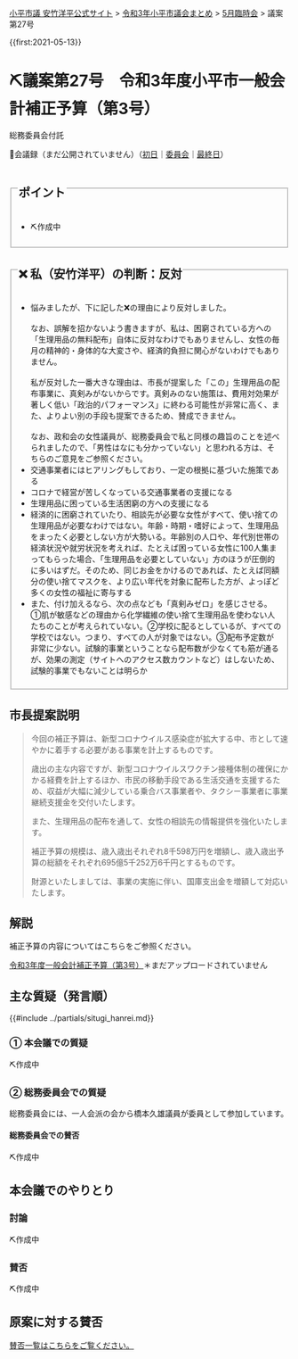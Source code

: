 <p class="breadcrumbs"><a href="https://yasutakeyohei.com/">小平市議 安竹洋平公式サイト</a> > <a href="../index.md">令和3年小平市議会まとめ</a> > <a href="./index.md">5月臨時会</a> > 議案第27号</p>

{{first:2021-05-13}}

# ⛏️議案第27号　令和3年度小平市一般会計補正予算（第3号）

<i class="fa fa-gavel" aria-hidden="true"></i> 総務委員会付託

<p class="read-kaigiroku">📄会議録（まだ公開されていません）（<a href="https://ssp.kaigiroku.net/tenant/kodaira/SpTop.html">初日</a>｜<a href="https://ssp.kaigiroku.net/tenant/kodaira/SpTop.html">委員会</a>｜<a href="https://ssp.kaigiroku.net/tenant/kodaira/SpTop.html">最終日</a>）</p>

<fieldset class="point">
  <legend>
    <h2> ポイント </h2>
  </legend>
  <ul>
    <li class="chk">⛏️作成中</li>
  </ul>
</fieldset>

<fieldset class="sanpi">
  <legend>
    <h2>❌ 私（安竹洋平）の判断：反対 </h2>
  </legend>
  <ul>
    <li>悩みましたが、下に記した❌の理由により反対しました。<br><br>なお、誤解を招かないよう書きますが、私は、困窮されている方への「生理用品の無料配布」自体に反対なわけでもありませんし、女性の毎月の精神的・身体的な大変さや、経済的負担に関心がないわけでもありません。<br><br>私が反対した一番大きな理由は、市長が提案した「この」生理用品の配布事業に、真剣みがないからです。真剣みのない施策は、費用対効果が著しく低い「政治的パフォーマンス」に終わる可能性が非常に高く、また、よりよい別の手段も提案できるため、賛成できません。<br><br>なお、政和会の女性議員が、総務委員会で私と同様の趣旨のことを述べられましたので、「男性はなにも分かっていない」と思われる方は、そちらのご意見をご参照ください。</li>
    <li class="good">交通事業者にはヒアリングもしており、一定の根拠に基づいた施策である</li>
    <li class="good">コロナで経営が苦しくなっている交通事業者の支援になる</li>
    <li class="good">生理用品に困っている生活困窮の方への支援になる</li>
    <li class="bad">経済的に困窮されていたり、相談先が必要な女性がすべて、使い捨ての生理用品が必要なわけではない。年齢・時期・嗜好によって、生理用品をまったく必要としない方が大勢いる。年齢別の人口や、年代別世帯の経済状況や就労状況を考えれば、たとえば困っている女性に100人集まってもらった場合、「生理用品を必要としていない」方のほうが圧倒的に多いはずだ。そのため、同じお金をかけるのであれば、たとえば同額分の使い捨てマスクを、より広い年代を対象に配布した方が、よっぽど多くの女性の福祉に寄与する</li>
    <li class="bad">また、付け加えるなら、次の点なども「真剣みゼロ」を感じさせる。①肌が敏感などの理由から化学繊維の使い捨て生理用品を使わない人たちのことが考えられていない。②学校に配るとしているが、すべての学校ではない。つまり、すべての人が対象ではない。③配布予定数が非常に少ない。試験的事業ということなら配布数が少なくても筋が通るが、効果の測定（サイトへのアクセス数カウントなど）はしないため、試験的事業でもないことは明らか</li>
  </ul>
</fieldset>

## 市長提案説明
> 今回の補正予算は、新型コロナウイルス感染症が拡大する中、市として速やかに着手する必要がある事業を計上するものです。
>
> 歳出の主な内容ですが、新型コロナウイルスワクチン接種体制の確保にかかる経費を計上するほか、市民の移動手段である生活交通を支援するため、収益が大幅に減少している乗合バス事業者や、タクシー事業者に事業継続支援金を交付いたします。
>
> また、生理用品の配布を通して、女性の相談先の情報提供を強化いたします。
>
> 補正予算の規模は、歳入歳出それぞれ8千598万円を増額し、歳入歳出予算の総額をそれぞれ695億5千252万6千円とするものです。
>
> 財源といたしましては、事業の実施に伴い、国庫支出金を増額して対応いたします。

## 解説

補正予算の内容についてはこちらをご参照ください。

[令和3年度一般会計補正予算（第3号）](https://www.city.kodaira.tokyo.jp/kurashi/088/088685.html)＊まだアップロードされていません

## 主な質疑（発言順）
{{#include ../partials/situgi_hanrei.md}}

### ① 本会議での質疑
⛏️作成中

### ② 総務委員会での質疑
総務委員会には、一人会派の会から橋本久雄議員が委員として参加しています。

#### 総務委員会での賛否
⛏️作成中

<!--全委員が賛成⭕️-->

## 本会議でのやりとり

### 討論
⛏️作成中

### 賛否
⛏️作成中
<!--全議員が賛成⭕️-->

## 原案に対する賛否
[賛否一覧はこちらをご覧ください。](./index.md#賛否)


